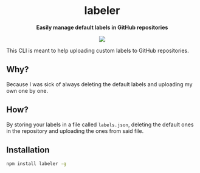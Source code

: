 <div align="center">
	<!-- <img src="Stuff/AppIcon-readme.png" width="200" height="200"> -->
	<h1>labeler</h1>
	<p>
		<b>Easily manage default labels in GitHub repositories</b>
	</p>

  <!-- Badges -->
  <!-- <a href="#features" alt="CLI Status"><img src="https://img.shields.io/badge/CLI-Passing-green.svg"></img></a> -->
  <a href="#issues" alt="CLI Status"><img src="https://img.shields.io/badge/CLI-Partial-orange.svg"></img></a>
  <!-- <a href="#issues" alt="CLI Status"><img src="https://img.shields.io/badge/CLI-Failing-red.svg"></img></a> -->
</div>

<!-- Uncomment the following quote whenever the CLI is Failing -->
<!-- > Reason to why its failing here. -->

This CLI is meant to help uploading custom labels to GitHub repositories.

## Why?
Because I was sick of always deleting the default labels and uploading my own one by one.

## How?
By storing your labels in a file called `labels.json`, deleting the default ones in the repository and uploading the ones from said file.

## Installation
```bash
npm install labeler -g
```